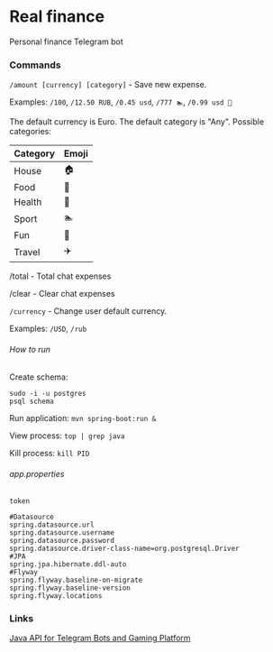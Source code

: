 # Real finance
Personal finance Telegram bot

### Commands

`/amount [currency] [category]` - Save new expense.

Examples: `/100`, `/12.50 RUB`, `/0.45 usd`, `/777 🏊`, `/0.99 usd 🎉`

The default currency is Euro.
The default category is "Any".
Possible categories:

| Category | Emoji |
|----------|-------|
| House    | 🏠    |
| Food     | 🍞    |
| Health   | 💊    |
| Sport    | 🏊    |
| Fun      | 🎉    |
| Travel   | ✈️   |

/total - Total chat expenses

/clear - Clear chat expenses

`/currency` - Change user default currency.

Examples: `/USD`, `/rub`

###### How to run

Create schema:
```
sudo -i -u postgres
psql schema
```

Run application: `mvn spring-boot:run &`

View process: `top | grep java`

Kill process: `kill PID`

###### app.properties
```
token

#Datasource
spring.datasource.url
spring.datasource.username
spring.datasource.password
spring.datasource.driver-class-name=org.postgresql.Driver
#JPA
spring.jpa.hibernate.ddl-auto
#Flyway
spring.flyway.baseline-on-migrate
spring.flyway.baseline-version
spring.flyway.locations
```

### Links
[Java API for Telegram Bots and Gaming Platform](https://github.com/pengrad/java-telegram-bot-api)